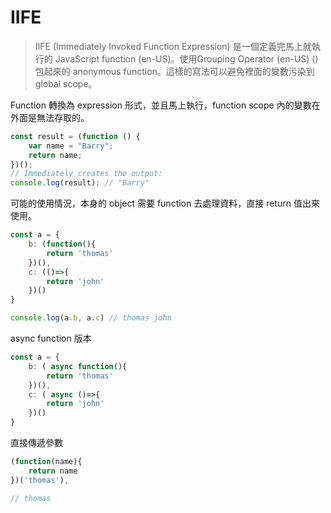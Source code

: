 # **IIFE**

> IIFE (Immediately Invoked Function Expression) 是一個定義完馬上就執行的 JavaScript function (en-US)。使用Grouping Operator (en-US) () 包起來的 anonymous function。這樣的寫法可以避免裡面的變數污染到 global scope。

Function 轉換為 expression 形式，並且馬上執行，function scope 內的變數在外面是無法存取的。

```javascript
const result = (function () {
    var name = "Barry";
    return name;
})();
// Immediately creates the output:
console.log(result); // "Barry"
```

可能的使用情況，本身的 object 需要 function 去處理資料，直接 return 值出來使用。

```javascript
const a = {
    b: (function(){ 
        return 'thomas'
    })(),
    c: (()=>{
        return 'john'
    })()
}

console.log(a.b, a.c) // thomas john
```

async function 版本

```javascript
const a = {
    b: ( async function(){ 
        return 'thomas'
    })(),
    c: ( async ()=>{
        return 'john'
    })()
}
```

直接傳遞參數

```javascript
(function(name){ 
    return name
})('thomas'),

// thomas
```

